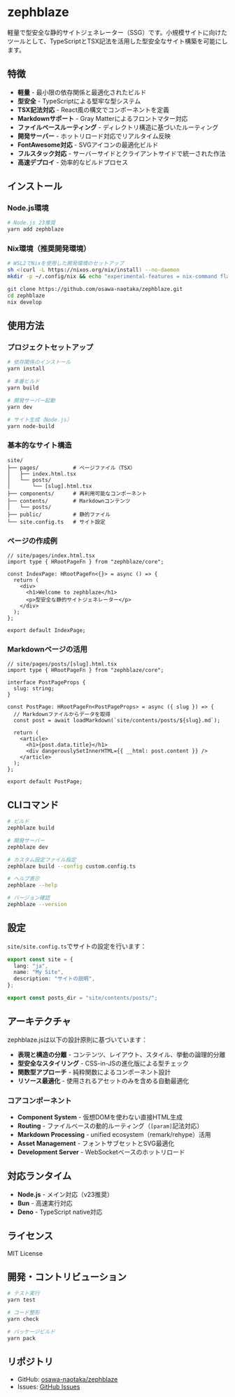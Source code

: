 # zephblaze

軽量で型安全な静的サイトジェネレーター（SSG）です。小規模サイトに向けたツールとして、TypeScriptとTSX記法を活用した型安全なサイト構築を可能にします。

## 特徴

- **軽量** - 最小限の依存関係と最適化されたビルド
- **型安全** - TypeScriptによる堅牢な型システム
- **TSX記法対応** - React風の構文でコンポーネントを定義
- **Markdownサポート** - Gray Matterによるフロントマター対応
- **ファイルベースルーティング** - ディレクトリ構造に基づいたルーティング
- **開発サーバー** - ホットリロード対応でリアルタイム反映
- **FontAwesome対応** - SVGアイコンの最適化ビルド
- **フルスタック対応** - サーバーサイドとクライアントサイドで統一された作法
- **高速デプロイ** - 効率的なビルドプロセス

## インストール

### Node.js環境

```bash
# Node.js 23推奨
yarn add zephblaze
```

### Nix環境（推奨開発環境）

```bash
# WSL2でNixを使用した開発環境のセットアップ
sh <(curl -L https://nixos.org/nix/install) --no-daemon
mkdir -p ~/.config/nix && echo "experimental-features = nix-command flakes" > ~/.config/nix/nix.conf

git clone https://github.com/osawa-naotaka/zephblaze.git
cd zephblaze
nix develop
```

## 使用方法

### プロジェクトセットアップ

```bash
# 依存関係のインストール
yarn install

# 本番ビルド
yarn build

# 開発サーバー起動
yarn dev

# サイト生成（Node.js）
yarn node-build
```

### 基本的なサイト構造

```
site/
├── pages/           # ページファイル（TSX）
│   ├── index.html.tsx
│   └── posts/
│       └── [slug].html.tsx
├── components/      # 再利用可能なコンポーネント
├── contents/        # Markdownコンテンツ
│   └── posts/
├── public/          # 静的ファイル
└── site.config.ts   # サイト設定
```

### ページの作成例

```tsx
// site/pages/index.html.tsx
import type { HRootPageFn } from "zephblaze/core";

const IndexPage: HRootPageFn<{}> = async () => {
  return (
    <div>
      <h1>Welcome to zephblaze</h1>
      <p>型安全な静的サイトジェネレーター</p>
    </div>
  );
};

export default IndexPage;
```

### Markdownページの活用

```tsx
// site/pages/posts/[slug].html.tsx
import type { HRootPageFn } from "zephblaze/core";

interface PostPageProps {
  slug: string;
}

const PostPage: HRootPageFn<PostPageProps> = async ({ slug }) => {
  // Markdownファイルからデータを取得
  const post = await loadMarkdown(`site/contents/posts/${slug}.md`);
  
  return (
    <article>
      <h1>{post.data.title}</h1>
      <div dangerouslySetInnerHTML={{ __html: post.content }} />
    </article>
  );
};

export default PostPage;
```

## CLIコマンド

```bash
# ビルド
zephblaze build

# 開発サーバー
zephblaze dev

# カスタム設定ファイル指定
zephblaze build --config custom.config.ts

# ヘルプ表示
zephblaze --help

# バージョン確認
zephblaze --version
```

## 設定

`site/site.config.ts`でサイトの設定を行います：

```typescript
export const site = {
  lang: "ja",
  name: "My Site",
  description: "サイトの説明",
};

export const posts_dir = "site/contents/posts/";
```

## アーキテクチャ

zephblaze.jsは以下の設計原則に基づいています：

- **表現と構造の分離** - コンテンツ、レイアウト、スタイル、挙動の論理的分離
- **型安全なスタイリング** - CSS-in-JSの進化版による型チェック
- **関数型アプローチ** - 純粋関数によるコンポーネント設計
- **リソース最適化** - 使用されるアセットのみを含める自動最適化

### コアコンポーネント

- **Component System** - 仮想DOMを使わない直接HTML生成
- **Routing** - ファイルベースの動的ルーティング（`[param]`記法対応）
- **Markdown Processing** - unified ecosystem（remark/rehype）活用
- **Asset Management** - フォントサブセットとSVG最適化
- **Development Server** - WebSocketベースのホットリロード

## 対応ランタイム

- **Node.js** - メイン対応（v23推奨）
- **Bun** - 高速実行対応
- **Deno** - TypeScript native対応

## ライセンス

MIT License

## 開発・コントリビューション

```bash
# テスト実行
yarn test

# コード整形
yarn check

# パッケージビルド
yarn pack
```

## リポジトリ

- GitHub: [osawa-naotaka/zephblaze](https://github.com/osawa-naotaka/zephblaze)
- Issues: [GitHub Issues](https://github.com/osawa-naotaka/zephblaze/issues)
